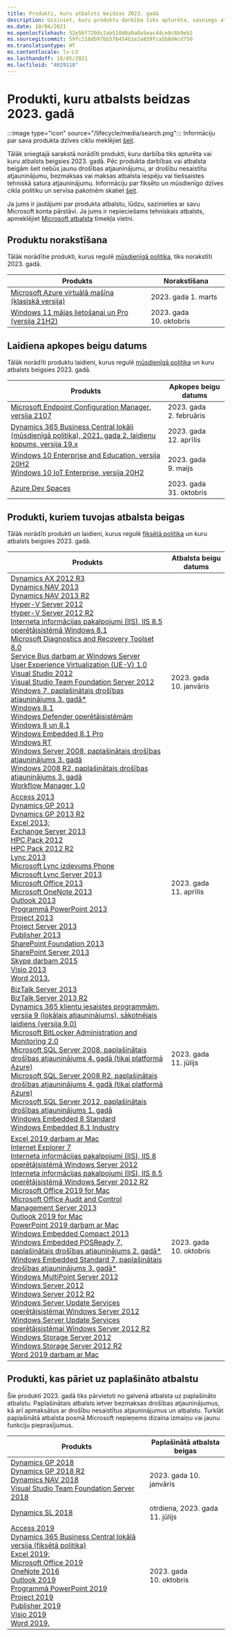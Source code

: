 ```yaml
---
title: Produkti, kuru atbalsts beidzas 2023. gadā
description: Uzziniet, kuru produktu darbība tiks apturēta, sasniegs atbalsta beigas vai pāries no galvenā atbalsta uz paplašināto atbalstu 2023. gadā.
ms.date: 10/04/2021
ms.openlocfilehash: 52e56f720dc2ab510d0a9a0a5eac44ce8c8b9eb2
ms.sourcegitcommit: 59fc218db97bb57b454b1e2a859fca5b8d4cd750
ms.translationtype: HT
ms.contentlocale: lv-LV
ms.lasthandoff: 10/05/2021
ms.locfileid: "4029118"
---
```

# <a name="products-ending-support-in-2023"></a>Produkti, kuru atbalsts beidzas 2023. gadā

:::image type="icon" source="/lifecycle/media/search.png":::
Informāciju par sava produkta dzīves ciklu meklējiet [šeit](/lifecycle/products/).

Tālāk sniegtajā sarakstā norādīti produkti, kuru darbība tiks apturēta vai kuru atbalsts beigsies 2023. gadā. Pēc produkta darbības vai atbalsta beigām šeit nebūs jaunu drošības atjauninājumu, ar drošību nesaistītu atjauninājumu, bezmaksas vai maksas atbalsta iespēju vai tiešsaistes tehniskā satura atjauninājumu. Informāciju par fiksēto un mūsdienīgo dzīves cikla politiku un servisa pakotnēm skatiet [šeit](/lifecycle/overview/product-end-of-support-overview).

Ja jums ir jautājumi par produkta atbalstu, lūdzu, sazinieties ar savu Microsoft konta pārstāvi. Ja jums ir nepieciešams tehniskais atbalsts, apmeklējiet [Microsoft atbalsta](https://support.microsoft.com/contactus/?ws=support) tīmekļa vietni.

## <a name="product-retirements"></a>Produktu norakstīšana

Tālāk norādītie produkti, kurus regulē [mūsdienīgā politika](/lifecycle/policies/modern), tiks norakstīti 2023. gadā.

| Produkts | Norakstīšana |
| --- | --- |
| [Microsoft Azure virtuālā mašīna (klasiskā versija)](/lifecycle/products/microsoft-azure-virtual-machine-classic?branch=live)<br> | 2023. gada 1. marts |
| [Windows 11 mājas lietošanai un Pro (versija 21H2)](/lifecycle/products/windows-11-home-and-pro-version-21h2?branch=live)<br> | 2023. gada 10. oktobris |


## <a name="release-end-of-servicing"></a>Laidiena apkopes beigu datums

Tālāk norādīti produktu laidieni, kurus regulē [mūsdienīgā politika](/lifecycle/policies/modern) un kuru atbalsts beigsies 2023. gadā.

| Produkts | Apkopes beigu datums |
| --- | --- |
| [Microsoft Endpoint Configuration Manager, versija 2107](/lifecycle/products/microsoft-endpoint-configuration-manager?branch=live)<br> | 2023. gada 2. februāris |
| [Dynamics 365 Business Central lokāli (mūsdienīgā politika), 2021. gada 2. laidienu kopums, versija 19.x](/lifecycle/products/dynamics-365-business-central-onpremises-modern-policy?branch=live)<br> | 2023. gada 12. aprīlis |
| [Windows 10 Enterprise and Education, versija 20H2](/lifecycle/products/windows-10-enterprise-and-education?branch=live)<br>[Windows 10 IoT Enterprise, versija 20H2](/lifecycle/products/windows-10-iot-enterprise?branch=live)<br> | 2023. gada 9. maijs |
| [Azure Dev Spaces](/lifecycle/products/azure-dev-spaces?branch=live)<br> | 2023. gada 31. oktobris |


## <a name="products-reaching-end-of-support"></a>Produkti, kuriem tuvojas atbalsta beigas

Tālāk norādīti produkti un laidieni, kurus regulē [fiksētā politika](/lifecycle/policies/fixed) un kuru atbalsts beigsies 2023. gadā.

| Produkts | Atbalsta beigu datums |
| --- | --- |
| [Dynamics AX 2012 R3](/lifecycle/products/dynamics-ax-2012-r3?branch=live)<br>[Dynamics NAV 2013](/lifecycle/products/dynamics-nav-2013?branch=live)<br>[Dynamics NAV 2013 R2](/lifecycle/products/dynamics-nav-2013-r2?branch=live)<br>[Hyper-V Server 2012](/lifecycle/products/hyperv-server-2012?branch=live)<br>[Hyper-V Server 2012 R2](/lifecycle/products/hyperv-server-2012-r2?branch=live)<br>[Interneta informācijas pakalpojumi (IIS), IIS 8.5 operētājsistēmā Windows 8.1](/lifecycle/products/internet-information-services-iis?branch=live)<br>[Microsoft Diagnostics and Recovery Toolset 8.0](/lifecycle/products/microsoft-diagnostics-and-recovery-toolset-80?branch=live)<br>[Service Bus darbam ar Windows Server](/lifecycle/products/service-bus-for-windows-server?branch=live)<br>[User Experience Virtualization (UE-V) 1.0](/lifecycle/products/user-experience-virtualization-uev-10?branch=live)<br>[Visual Studio 2012](/lifecycle/products/visual-studio-2012?branch=live)<br>[Visual Studio Team Foundation Server 2012](/lifecycle/products/visual-studio-team-foundation-server-2012?branch=live)<br>[Windows 7, paplašinātais drošības atjauninājums 3. gadā*](/lifecycle/products/windows-7?branch=live)<br>[Windows 8.1](/lifecycle/products/windows-81?branch=live)<br>[Windows Defender operētājsistēmām Windows 8 un 8.1](/lifecycle/products/windows-defender-for-windows-8-and-81?branch=live)<br>[Windows Embedded 8.1 Pro](/lifecycle/products/windows-embedded-81-pro?branch=live)<br>[Windows RT](/lifecycle/products/windows-rt?branch=live)<br>[Windows Server 2008, paplašinātais drošības atjauninājums 3. gadā](/lifecycle/products/windows-server-2008?branch=live)<br>[Windows 2008 R2, paplašinātais drošības atjauninājums 3. gadā](/lifecycle/products/windows-server-2008-r2?branch=live)<br>[Workflow Manager 1.0](/lifecycle/products/workflow-manager-10?branch=live)<br> | 2023. gada 10. janvāris |
| [Access 2013](/lifecycle/products/access-2013?branch=live)<br>[Dynamics GP 2013](/lifecycle/products/dynamics-gp-2013?branch=live)<br>[Dynamics GP 2013 R2](/lifecycle/products/dynamics-gp-2013-r2?branch=live)<br>[Excel 2013;](/lifecycle/products/excel-2013?branch=live)<br>[Exchange Server 2013](/lifecycle/products/exchange-server-2013?branch=live)<br>[HPC Pack 2012](/lifecycle/products/hpc-pack-2012?branch=live)<br>[HPC Pack 2012 R2](/lifecycle/products/hpc-pack-2012-r2?branch=live)<br>[Lync 2013](/lifecycle/products/microsoft-lync-2013?branch=live)<br>[Microsoft Lync izdevums Phone](/lifecycle/products/microsoft-lync-phone-edition?branch=live)<br>[Microsoft Lync Server 2013](/lifecycle/products/microsoft-lync-server-2013?branch=live)<br>[Microsoft Office 2013](/lifecycle/products/microsoft-office-2013?branch=live)<br>[Microsoft OneNote 2013](/lifecycle/products/microsoft-onenote-2013?branch=live)<br>[Outlook 2013](/lifecycle/products/outlook-2013?branch=live)<br>[Programmā PowerPoint 2013](/lifecycle/products/powerpoint-2013?branch=live)<br>[Project 2013](/lifecycle/products/project-2013?branch=live)<br>[Project Server 2013](/lifecycle/products/project-server-2013?branch=live)<br>[Publisher 2013](/lifecycle/products/publisher-2013?branch=live)<br>[SharePoint Foundation 2013](/lifecycle/products/sharepoint-foundation-2013?branch=live)<br>[SharePoint Server 2013](/lifecycle/products/sharepoint-server-2013?branch=live)<br>[Skype darbam 2015](/lifecycle/products/skype-for-business-2015?branch=live)<br>[Visio 2013](/lifecycle/products/visio-2013?branch=live)<br>[Word 2013.](/lifecycle/products/word-2013?branch=live)<br> | 2023. gada 11. aprīlis |
| [BizTalk Server 2013](/lifecycle/products/biztalk-server-2013?branch=live)<br>[BizTalk Server 2013 R2](/lifecycle/products/biztalk-server-2013-r2?branch=live)<br>[Dynamics 365 klientu iesaistes programmām, versija 9 (lokālais atjauninājums), sākotnējais laidiens (versija 9.0)](/lifecycle/products/dynamics-365-for-customer-engagement-apps-version-9-onpremises-update?branch=live)<br>[Microsoft BitLocker Administration and Monitoring 2.0](/lifecycle/products/microsoft-bitlocker-administration-and-monitoring-20?branch=live)<br>[Microsoft SQL Server 2008, paplašinātais drošības atjauninājums 4. gadā (tikai platformā Azure)](/lifecycle/products/microsoft-sql-server-2008?branch=live)<br>[Microsoft SQL Server 2008 R2, paplašinātais drošības atjauninājums 4. gadā (tikai platformā Azure)](/lifecycle/products/microsoft-sql-server-2008-r2?branch=live)<br>[Microsoft SQL Server 2012, paplašinātais drošības atjauninājums 1. gadā](/lifecycle/products/microsoft-sql-server-2012?branch=live)<br>[Windows Embedded 8 Standard](/lifecycle/products/windows-embedded-8-standard?branch=live)<br>[Windows Embedded 8.1 Industry](/lifecycle/products/windows-embedded-81-industry?branch=live)<br> | 2023. gada 11. jūlijs |
| [Excel 2019 darbam ar Mac](/lifecycle/products/excel-2019-for-mac?branch=live)<br>[Internet Explorer 7](/lifecycle/products/internet-explorer-7?branch=live)<br>[Interneta informācijas pakalpojumi (IIS), IIS 8 operētājsistēmā Windows Server 2012](/lifecycle/products/internet-information-services-iis?branch=live)<br>[Interneta informācijas pakalpojumi (IIS), IIS 8.5 operētājsistēmā Windows Server 2012 R2](/lifecycle/products/internet-information-services-iis?branch=live)<br>[Microsoft Office 2019 for Mac](/lifecycle/products/microsoft-office-2019-for-mac?branch=live)<br>[Microsoft Office Audit and Control Management Server 2013](/lifecycle/products/microsoft-office-audit-and-control-management-server-2013?branch=live)<br>[Outlook 2019 for Mac](/lifecycle/products/outlook-2019-for-mac?branch=live)<br>[PowerPoint 2019 darbam ar Mac](/lifecycle/products/powerpoint-2019-for-mac?branch=live)<br>[Windows Embedded Compact 2013](/lifecycle/products/windows-embedded-compact-2013?branch=live)<br>[Windows Embedded POSReady 7, paplašinātais drošības atjauninājums 2. gadā*](/lifecycle/products/windows-embedded-posready-7?branch=live)<br>[Windows Embedded Standard 7, paplašinātais drošības atjauninājums 3. gadā*](/lifecycle/products/windows-embedded-standard-7?branch=live)<br>[Windows MultiPoint Server 2012](/lifecycle/products/windows-multipoint-server-2012?branch=live)<br>[Windows Server 2012](/lifecycle/products/windows-server-2012?branch=live)<br>[Windows Server 2012 R2](/lifecycle/products/windows-server-2012-r2?branch=live)<br>[Windows Server Update Services operētājsistēmai Windows Server 2012](/lifecycle/products/windows-server-update-services-for-windows-server-2012?branch=live)<br>[Windows Server Update Services operētājsistēmai Windows Server 2012 R2](/lifecycle/products/windows-server-update-services-for-windows-server-2012-r2?branch=live)<br>[Windows Storage Server 2012](/lifecycle/products/windows-storage-server-2012?branch=live)<br>[Windows Storage Server 2012 R2](/lifecycle/products/windows-storage-server-2012-r2?branch=live)<br>[Word 2019 darbam ar Mac](/lifecycle/products/word-2019-for-mac?branch=live)<br> | 2023. gada 10. oktobris |


## <a name="products-moving-to-extended-support"></a>Produkti, kas pāriet uz paplašināto atbalstu

Šie produkti 2023. gadā tiks pārvietoti no galvenā atbalsta uz paplašināto atbalstu. Paplašinātais atbalsts ietver bezmaksas drošības atjauninājumus, kā arī apmaksātus ar drošību nesaistītus atjauninājumus un atbalstu. Turklāt paplašinātā atbalsta posmā Microsoft nepieņems dizaina izmaiņu vai jaunu funkciju pieprasījumus.

| Produkts | Paplašinātā atbalsta beigas |
| --- | --- |
| [Dynamics GP 2018](/lifecycle/products/dynamics-gp-2018?branch=live)<br>[Dynamics GP 2018 R2](/lifecycle/products/dynamics-gp-2018-r2?branch=live)<br>[Dynamics NAV 2018](/lifecycle/products/dynamics-nav-2018?branch=live)<br>[Visual Studio Team Foundation Server 2018](/lifecycle/products/visual-studio-team-foundation-server-2018?branch=live)<br> | 2023. gada 10. janvāris |
| [Dynamics SL 2018](/lifecycle/products/dynamics-sl-2018?branch=live)<br> | otrdiena, 2023. gada 11. jūlijs |
| [Access 2019](/lifecycle/products/access-2019?branch=live)<br>[Dynamics 365 Business Central lokālā versija (fiksētā politika)](/lifecycle/products/dynamics-365-business-central-onpremises-fixed-policy?branch=live)<br>[Excel 2019;](/lifecycle/products/excel-2019?branch=live)<br>[Microsoft Office 2019](/lifecycle/products/microsoft-office-2019?branch=live)<br>[OneNote 2016](/lifecycle/products/onenote-2016?branch=live)<br>[Outlook 2019](/lifecycle/products/outlook-2019?branch=live)<br>[Programmā PowerPoint 2019](/lifecycle/products/powerpoint-2019?branch=live)<br>[Project 2019](/lifecycle/products/project-2019?branch=live)<br>[Publisher 2019](/lifecycle/products/publisher-2019?branch=live)<br>[Visio 2019](/lifecycle/products/visio-2019?branch=live)<br>[Word 2019.](/lifecycle/products/word-2019?branch=live)<br> | 2023. gada 10. oktobris |
